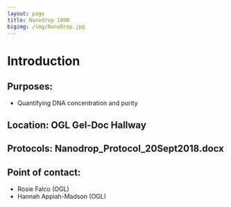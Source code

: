 ```yaml
---
layout: page
title: Nanodrop 1000
bigimg: /img/NanoDrop.jpg
---
```

# Introduction

## Purposes:
- Quantifying DNA concentration and purity

## Location: OGL Gel-Doc Hallway

## Protocols: Nanodrop_Protocol_20Sept2018.docx

## Point of contact: 
- Rosie Falco (OGL)
- Hannah Appiah-Madson (OGL)


